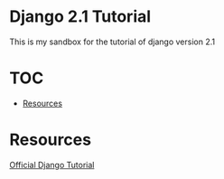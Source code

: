 # Django 2.1 Tutorial <!-- omit in toc -->

This is my sandbox for the tutorial of django version 2.1

# TOC <!-- omit in toc -->
- [Resources](#resources)


# Resources

[Official Django Tutorial](https://docs.djangoproject.com/en/2.1/intro/)
